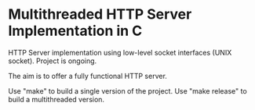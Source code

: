 # Multithreaded HTTP Server Implementation in C
HTTP Server implementation using low-level socket interfaces (UNIX socket). Project is ongoing.

The aim is to offer a fully functional HTTP server. 

Use "make" to build a single version of the project.
Use "make release" to build a multithreaded version.
